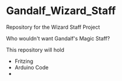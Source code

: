 # Gandalf_Wizard_Staff
Repository for the Wizard Staff Project

Who wouldn't want Gandalf's Magic Staff?

This repository will hold
- Fritzing
- Arduino Code
- 

